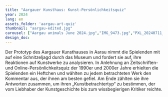 ```yaml
---
title: "Aargauer Kunsthaus: Kunst-Persönlichkeitsquiz"
year: 2024
lang: en
assets_folder: 'aargau-art-quiz'
thumbnail: "aargau-edited.jpg"
carousel: ["Aargau animals June 2024.jpg","IMG_9473.jpg","PXL_20240711_143404064.jpg","PXL_20240711_143708352.jpg","PXL_20240711_145247086.jpg","WhatsApp Image 2024-07-12 at 10.10.24 (3).jpeg","637892928-pxl_20240711_141144235.jpg","WhatsApp Image 2024-07-12 at 10.10.24 (7).jpeg"]
design_doc: 
---
```


Der Prototyp des Aargauer Kunsthauses in Aarau nimmt die Spielenden mit auf eine Schnitzeljagd durch das Museum und fordert sie auf, ihre Reaktionen auf Kunstwerke zu analysieren. In Anlehnung an Zeitschriften- und Online-Persönlichkeitsquiz der 1990er und 2000er Jahre erhielten die Spielenden ein Heftchen und wählten zu jedem betrachteten Werk den Kommentar aus, der ihnen am besten gefiel. Am Ende zählten sie ihre Antworten zusammen, um ihren „Kunstbetrachtertyp“ zu bestimmen, der vom Liebhaber der Kunstgeschichte bis zum wissbegierigen Kritiker reichte.
